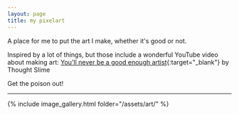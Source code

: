 ```yaml
---
layout: page
title: my pixelart
---
```


A place for me to put the art I make, whether it's good or not.

Inspired by a lot of things, but those include a wonderful YouTube video about making art:
[You'll never be a good enough artist](https://youtu.be/bEIkC12aNVs?si=n64Q_k791Jwe3CQT){:target="_blank"} by Thought Slime

Get the poison out!

---

{% include image_gallery.html folder="/assets/art/" %}
